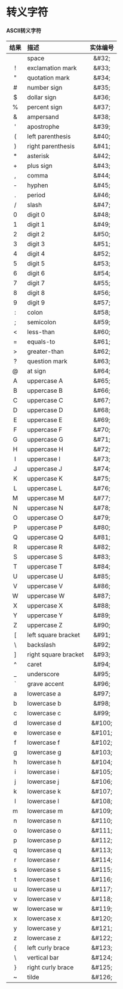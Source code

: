 # 转义字符

#### ASCII转义字符

|结果 |	描述 | 实体编号|
|:--:|:---|:--:|
|   | space	| \&#32; |
| ! | exclamation mark	| \&#33; |
| " | quotation mark	| \&#34; |
| # | number sign	| \&#35; |
| $ | dollar sign	| \&#36; |
| % | percent sign	| \&#37; |
| & | ampersand	| \&#38; |
| ' | apostrophe	| \&#39; |
| ( | left parenthesis	| \&#40; |
| ) | right parenthesis	| \&#41; |
| * | asterisk	| \&#42; |
| + | plus sign	| \&#43; |
| , | comma	| \&#44; |
| - | hyphen	| \&#45; |
| . | period	| \&#46; |
| / | slash	| \&#47; |
| 0 | digit 0	| \&#48; |
| 1 | digit 1	| \&#49; |
| 2 | digit 2	| \&#50; |
| 3 | digit 3	| \&#51; |
| 4 | digit 4	| \&#52; |
| 5 | digit 5	| \&#53; |
| 6 | digit 6	| \&#54; |
| 7 | digit 7	| \&#55; |
| 8 | digit 8	| \&#56; |
| 9 | digit 9	| \&#57; |
| : | colon	| \&#58; |
| ; | semicolon	| \&#59; |
| < | less-than	| \&#60; |
| = | equals-to	| \&#61; |
| > | greater-than	| \&#62; |
| ? | question mark	| \&#63; |
| @ | at sign	| \&#64; |
| A | uppercase A	| \&#65; |
| B | uppercase B	| \&#66; |
| C | uppercase C	| \&#67; |
| D | uppercase D	| \&#68; |
| E | uppercase E	| \&#69; |
| F | uppercase F	| \&#70; |
| G | uppercase G	| \&#71; |
| H | uppercase H	| \&#72; |
| I | uppercase I	| \&#73; |
| J | uppercase J	| \&#74; |
| K | uppercase K	| \&#75; |
| L | uppercase L	| \&#76; |
| M | uppercase M	| \&#77; |
| N | uppercase N	| \&#78; |
| O | uppercase O	| \&#79; |
| P | uppercase P	| \&#80; |
| Q | uppercase Q	| \&#81; |
| R | uppercase R	| \&#82; |
| S | uppercase S	| \&#83; |
| T | uppercase T	| \&#84; |
| U | uppercase U	| \&#85; |
| V | uppercase V	| \&#86; |
| W | uppercase W	| \&#87; |
| X | uppercase X	| \&#88; |
| Y | uppercase Y	| \&#89; |
| Z | uppercase Z	| \&#90; |
| [ | left square bracket	| \&#91; |
| \ | backslash	| \&#92; |
| ] | right square bracket	| \&#93; |
| ^ | caret	| \&#94; |
| _ | underscore	| \&#95; |
| ` | grave accent	| \&#96; |
| a | lowercase a	| \&#97; |
| b | lowercase b	| \&#98; |
| c | lowercase c	| \&#99; |
| d | lowercase d	| \&#100; |
| e | lowercase e	| \&#101; |
| f | lowercase f	| \&#102; |
| g | lowercase g	| \&#103; |
| h | lowercase h	| \&#104; |
| i | lowercase i	| \&#105; |
| j | lowercase j	| \&#106; |
| k | lowercase k	| \&#107; |
| l | lowercase l	| \&#108; |
| m | lowercase m	| \&#109; |
| n | lowercase n	| \&#110; |
| o | lowercase o	| \&#111; |
| p | lowercase p	| \&#112; |
| q | lowercase q	| \&#113; |
| r | lowercase r	| \&#114; |
| s | lowercase s	| \&#115; |
| t | lowercase t	| \&#116; |
| u | lowercase u	| \&#117; |
| v | lowercase v	| \&#118; |
| w | lowercase w	| \&#119; |
| x | lowercase x	| \&#120; |
| y | lowercase y	| \&#121; |
| z | lowercase z	| \&#122; |
| { | left curly brace	| \&#123; |
| \\ | vertical bar	| \&#124; |
| } | right curly brace	| \&#125; |
| ~ | tilde	| \&#126; |